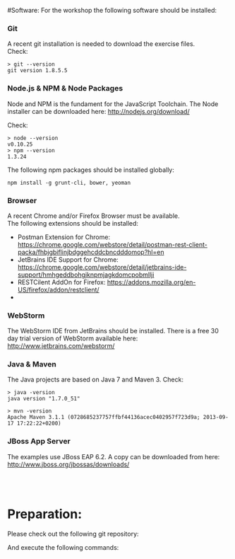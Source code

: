 
#Software:
For the workshop the following software should be installed:

### Git
A recent git installation is needed to download the exercise files.  
Check:  
```
> git --version                                                             
git version 1.8.5.5
```


### Node.js & NPM & Node Packages
Node and NPM is the fundament for the JavaScript Toolchain.
The Node installer can be downloaded here: http://nodejs.org/download/

Check:
```
> node --version
v0.10.25
> npm --version
1.3.24
```

The following npm packages should be installed globally:
```
npm install -g grunt-cli, bower, yeoman
```



### Browser
A recent Chrome and/or Firefox Browser must be available.  
The following extensions should be installed:
- Postman Extension for Chrome: https://chrome.google.com/webstore/detail/postman-rest-client-packa/fhbjgbiflinjbdggehcddcbncdddomop?hl=en
- JetBrains IDE Support for Chrome: https://chrome.google.com/webstore/detail/jetbrains-ide-support/hmhgeddbohgjknpmjagkdomcpobmllji
- RESTCilent AddOn for Firefox: https://addons.mozilla.org/en-US/firefox/addon/restclient/
- 

### WebStorm
The WebStorm IDE from JetBrains should be installed. 
There is a free 30 day trial version of WebStorm available here: http://www.jetbrains.com/webstorm/

### Java & Maven
The Java projects are based on Java 7 and Maven 3.
Check:
```
> java -version                                                                
java version "1.7.0_51"

> mvn -version
Apache Maven 3.1.1 (0728685237757ffbf44136acec0402957f723d9a; 2013-09-17 17:22:22+0200)
```

### JBoss App Server
The examples use JBoss EAP 6.2. A copy can be downloaded from here: http://www.jboss.org/jbossas/downloads/

<br/>
<br/>

# Preparation:

Please check out the following git repository:

And execute the following commands:
